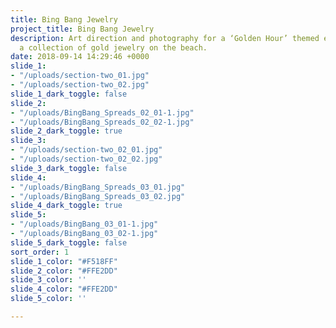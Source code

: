 ```yaml
---
title: Bing Bang Jewelry
project_title: Bing Bang Jewelry
description: Art direction and photography for a ‘Golden Hour’ themed editorial featuring
  a collection of gold jewelry on the beach.
date: 2018-09-14 14:29:46 +0000
slide_1:
- "/uploads/section-two_01.jpg"
- "/uploads/section-two_02.jpg"
slide_1_dark_toggle: false
slide_2:
- "/uploads/BingBang_Spreads_02_01-1.jpg"
- "/uploads/BingBang_Spreads_02_02-1.jpg"
slide_2_dark_toggle: true
slide_3:
- "/uploads/section-two_02_01.jpg"
- "/uploads/section-two_02_02.jpg"
slide_3_dark_toggle: false
slide_4:
- "/uploads/BingBang_Spreads_03_01.jpg"
- "/uploads/BingBang_Spreads_03_02.jpg"
slide_4_dark_toggle: true
slide_5:
- "/uploads/BingBang_03_01-1.jpg"
- "/uploads/BingBang_03_02-1.jpg"
slide_5_dark_toggle: false
sort_order: 1
slide_1_color: "#F518FF"
slide_2_color: "#FFE2DD"
slide_3_color: ''
slide_4_color: "#FFE2DD"
slide_5_color: ''

---
```

